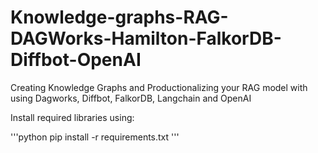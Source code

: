 # Knowledge-graphs-RAG-DAGWorks-Hamilton-FalkorDB-Diffbot-OpenAI
Creating Knowledge Graphs and Productionalizing your RAG model with using Dagworks, Diffbot, FalkorDB, Langchain and OpenAI

Install required libraries using:

'''python
pip install -r requirements.txt
'''

